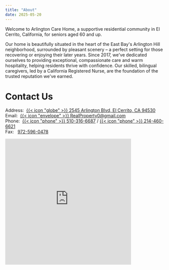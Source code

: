 ```yaml
---
title: "About"
date: 2025-05-20
---
```


Welcome to Arlington Care Home, a supportive residential community in El Cerrito, California, for seniors aged 60 and up. 

Our home is beautifully situated in the heart of the East Bay's Arlington Hill neighborhood, surrounded by pleasant scenery – a perfect setting for those recovering or enjoying their later years. Since 2017, we've dedicated ourselves to providing exceptional, compassionate care and warm hospitality, helping residents thrive with confidence. Our skilled, bilingual caregivers, led by a California Registered Nurse, are the foundation of the trusted reputation we've earned.


# Contact Us
Address:&nbsp; [{{< icon "globe" >}}&nbsp;2545 Arlington Blvd, El Cerrito, CA 94530](https://maps.app.goo.gl/wjRG24NTEUGGqKfw8) \
Email:&nbsp; [{{< icon "envelope" >}}&nbsp;RealProperty0@gmail.com](mailto:RealProperty0@gmail.com) \
Phone:&nbsp; [{{< icon "phone" >}}&nbsp;510-316-6687](tel:510-316-6687) / [{{< icon "phone" >}}&nbsp;214-460-6621](tel:214-460-6621) \
Fax: &nbsp; [972-596-0478](tel:972-596-0478)

<iframe src="https://www.google.com/maps/embed?pb=!1m18!1m12!1m3!1d142535.96711184556!2d-122.35489799822714!3d37.8689551035826!2m3!1f0!2f0!3f0!3m2!1i1024!2i768!4f13.1!3m3!1m2!1s0x808579b37e7d03d1%3A0xf6552269fe23e650!2sArlington%20Care%20Home!5e0!3m2!1sen!2sus!4v1747940304884!5m2!1sen!2sus" width="400" height="400" style="border:0;" allowfullscreen="" loading="lazy" referrerpolicy="no-referrer-when-downgrade"></iframe>
